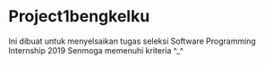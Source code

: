 # Project1bengkelku
Ini dibuat untuk menyelsaikan tugas seleksi Software Programming Internship 2019
Senmoga memenuhi kriteria ^_^
